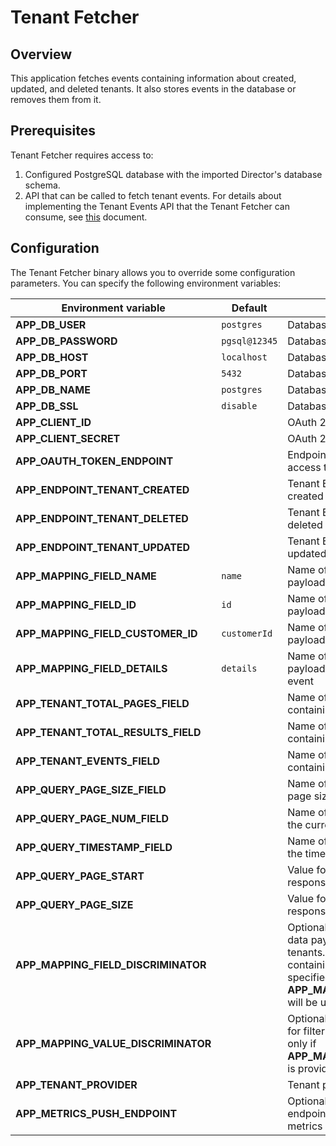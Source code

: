 # Tenant Fetcher

## Overview

This application fetches events containing information about created, updated, and deleted tenants. It also stores events in the database or removes them from it.

## Prerequisites

Tenant Fetcher requires access to:
1. Configured PostgreSQL database with the imported Director's database schema.
2. API that can be called to fetch tenant events. For details about implementing the Tenant Events API that the Tenant Fetcher can consume, see [this](https://github.com/kyma-incubator/compass/blob/main/components/director/internal/tenantfetcher/README.md) document. 

## Configuration

The Tenant Fetcher binary allows you to override some configuration parameters. You can specify the following environment variables:

| Environment variable                | Default       | Description                                                                                                                                                                                                     |
|-------------------------------------|---------------|-----------------------------------------------------------------------------------------------------------------------------------------------------------------------------------------------------------------|
| **APP_DB_USER**                     | `postgres`    | Database username                                                                                                                                                                                               |
| **APP_DB_PASSWORD**                 | `pgsql@12345` | Database password                                                                                                                                                                                               |
| **APP_DB_HOST**                     | `localhost`   | Database host                                                                                                                                                                                                   |
| **APP_DB_PORT**                     | `5432`        | Database port                                                                                                                                                                                                   |
| **APP_DB_NAME**                     | `postgres`    | Database name                                                                                                                                                                                                   |
| **APP_DB_SSL**                      | `disable`     | Database SSL mode (`disable` or `enable`)                                                                                                                                                                       |
| **APP_CLIENT_ID**                   |               | OAuth 2.0 client ID                                                                                                                                                                                             |
| **APP_CLIENT_SECRET**               |               | OAuth 2.0 client secret                                                                                                                                                                                         |
| **APP_OAUTH_TOKEN_ENDPOINT**        |               | Endpoint for fetching the OAuth 2.0 access token                                                                                                                                                                |
| **APP_ENDPOINT_TENANT_CREATED**     |               | Tenant Events API endpoint for fetching created tenants                                                                                                                                                         |
| **APP_ENDPOINT_TENANT_DELETED**     |               | Tenant Events API endpoint for fetching deleted tenants                                                                                                                                                         |
| **APP_ENDPOINT_TENANT_UPDATED**     |               | Tenant Events API endpoint for fetching updated tenants                                                                                                                                                         |
| **APP_MAPPING_FIELD_NAME**          | `name`        | Name of the field in the event data payload containing the tenant name                                                                                                                                          |
| **APP_MAPPING_FIELD_ID**            | `id`          | Name of the field in the event data payload containing the tenant ID                                                                                                                                            |
| **APP_MAPPING_FIELD_CUSTOMER_ID**   | `customerId`  | Name of the field in the event data payload containing the customer ID                                                                                                                                            |
| **APP_MAPPING_FIELD_DETAILS**       | `details`     | Name of the field in the event data payload containing the details of the event                                                                                                                                 |
| **APP_TENANT_TOTAL_PAGES_FIELD**    |               | Name of the field in the service response containing the total pages count                                                                                                                                        |
| **APP_TENANT_TOTAL_RESULTS_FIELD**  |               | Name of the field in the service response containing the total count of events                                                                                                                                    |
| **APP_TENANT_EVENTS_FIELD**         |               | Name of the field in the service response containing the array of events                                                                                                                                       |
| **APP_QUERY_PAGE_SIZE_FIELD**       |               | Name of the query parameter specifying page size of the response                                                                                                                                                   |
| **APP_QUERY_PAGE_NUM_FIELD**        |               | Name of the query parameter specifying the current page number                                                                                                                                                         |
| **APP_QUERY_TIMESTAMP_FIELD**       |               | Name of the query parameter specifying the timestamp                                                                                                                                                                   |
| **APP_QUERY_PAGE_START**            |               | Value for specifying the first page of the response                                                                                                                                                                        |
| **APP_QUERY_PAGE_SIZE**             |               | Value for specifying  the page size of the response                                                                                                                                                                         |
| **APP_MAPPING_FIELD_DISCRIMINATOR** |               | Optional name of the field in the event data payload used to filter created tenants. If provided, only events containing this field with a value specified in **APP_MAPPING_VALUE_DISCRIMINATOR** will be used. |
| **APP_MAPPING_VALUE_DISCRIMINATOR** |               | Optional value of the discriminator field for filtering created tenants. It is used only if **APP_MAPPING_FIELD_DISCRIMINATOR** is provided.                                                                    |
| **APP_TENANT_PROVIDER**             |               | Tenant provider name                                                                                                                                                                                            |
| **APP_METRICS_PUSH_ENDPOINT**       |               | Optional Prometheus Pushgateway endpoint for pushing Tenant Fetcher metrics                                                                                                                                     |
